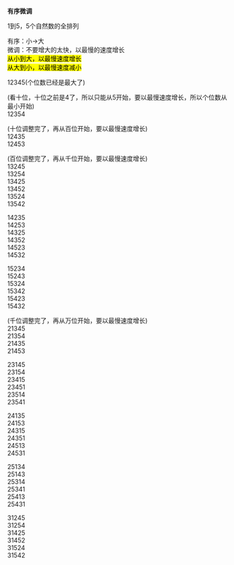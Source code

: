 **有序微调**  
  
1到5，5个自然数的全排列  
  
有序：小→大  
微调：不要增大的太快，以最慢的速度增长  
<mark>从小到大，以最慢速度增长</mark>  
<mark>从大到小，以最慢速度减小</mark>  
  
12345(个位数已经是最大了)  
  
(看十位，十位之前是4了，所以只能从5开始，要以最慢速度增长，所以个位数从最小开始)  
12354  
  
(十位调整完了，再从百位开始，要以最慢速度增长)  
12435  
12453  
  
(百位调整完了，再从千位开始，要以最慢速度增长)  
13245  
13254  
13425  
13452  
13524  
13542  
  
14235  
14253  
14325  
14352  
14523  
14532  
  
15234  
15243  
15324  
15342  
15423  
15432  
  
(千位调整完了，再从万位开始，要以最慢速度增长)  
21345  
21354  
21435  
21453  
  
23145  
23154  
23415  
23451  
23514  
23541  
  
24135  
24153  
24315  
24351  
24513  
24531  
  
25134  
25143  
25314  
25341  
25413  
25431  
  
31245  
31254  
31425  
31452  
31524  
31542  
  
